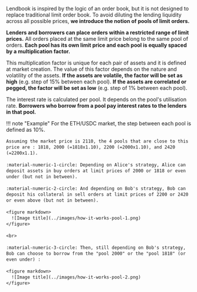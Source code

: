 Lendbook is inspired by the logic of an order book, but it is not designed to replace traditional limit order book. To avoid diluting the lending liquidity across all possible prices, **we introduce the notion of pools of limit orders.**

**Lenders and borrowers can place orders within a restricted range of limit prices.** All orders placed at the same limit price belong to the same pool of orders. **Each pool has its own limit price and each pool is equally spaced by a multiplication factor.** 

This multiplication factor is unique for each pair of assets and it is defined at market creation. The value of this factor depends on the nature and volatility of the assets. **If the assets are volatile, the factor will be set as high** (e.g. step of 15% between each pool). **If the assets are correlated or pegged, the factor will be set as low** (e.g. step of 1% between each pool).

The interest rate is calculated per pool. It depends on the pool's utilisation rate. **Borrowers who borrow from a pool pay interest rates to the lenders in that pool.**

!!! note "Example"
    For the ETH/USDC market, the step between each pool is defined as 10%.
    
    Assuming the market price is 2110, the 4 pools that are close to this price are : 1818, 2000 (=1818x1.10), 2200 (=2000x1.10), and 2420 (=2200x1.1). 

    :material-numeric-1-circle: Depending on Alice's strategy, Alice can deposit assets in buy orders at limit prices of 2000 or 1818 or even under (but not in between). 
    
    :material-numeric-2-circle: And depending on Bob's strategy, Bob can deposit his collateral in sell orders at limit prices of 2200 or 2420 or even above (but not in between).

    <figure markdown>
      ![Image title](../images/how-it-works-pool-1.png)
    </figure>
    
    <br>

    :material-numeric-3-circle: Then, still depending on Bob's strategy, Bob can choose to borrow from the "pool 2000" or the "pool 1818" (or even under) :

    <figure markdown>
      ![Image title](../images/how-it-works-pool-2.png)
    </figure>



